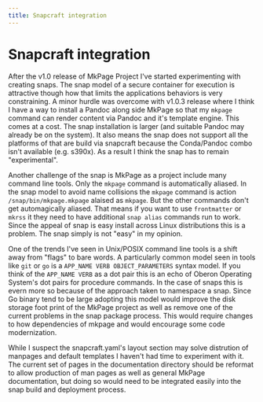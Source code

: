 ```yaml
---
title: Snapcraft integration
---
```


Snapcraft integration
=====================

After the v1.0 release of MkPage Project I've started experimenting with creating snaps. The snap model of a secure container for execution is attractive though how that limits the applications behaviors is very constraining. A minor hurdle was overcome with v1.0.3 release where I think I have a way to install a Pandoc along side MkPage so that my `mkpage` command can render content via Pandoc and it's template engine. This comes at a cost. The snap installation is larger (and suitable Pandoc may already be on the system). It also means the snap does not support all the platforms of that are build via snapcraft because the Conda/Pandoc combo isn't available (e.g. s390x). As a result I think the snap has to remain "experimental".

Another challenge of the snap is MkPage as a project include many command line tools. Only the `mkpage` command is automatically aliased. In the snap model to avoid name collisions the `mkpage` command is action `/snap/bin/mkpage.mkpage` alaised as `mkpage`. But the other commands don't get automagically aliased. That means if you want to use `frontmatter` or `mkrss` it they need to have additional `snap alias` commands run to work.  Since the appeal of snap is easy install across Linux distributions this is a problem. The snap simply is not "easy" in my opinion.

One of the trends I've seen in Unix/POSIX command line tools is a shift away from "flags" to bare words. A particularly common model seen in tools like `git` or `go` is a `APP_NAME VERB OBJECT_PARAMETERS` syntax model. If you think of the `APP_NAME VERB` as a dot pair this is an echo of Oberon Operating System's dot pairs for procedure commands. In the case of snaps this is evern more so because of the approach taken to namespace a snap. Since Go binary tend to be large adopting this model would improve the disk storage foot print  of the MkPage project as well as remove one of the current problems in the snap package process.  This would require changes to how dependencies of mkpage and would encourage some code modernization.

While I suspect the snapcraft.yaml's layout section may solve distrution of manpages and default templates I haven't had time to experiment with it. The current set of pages in the documentation directory should be reformat to allow production of man pages as well as general MkPage documentation, but doing so would need to be integrated easily into the snap build and deployment process.

